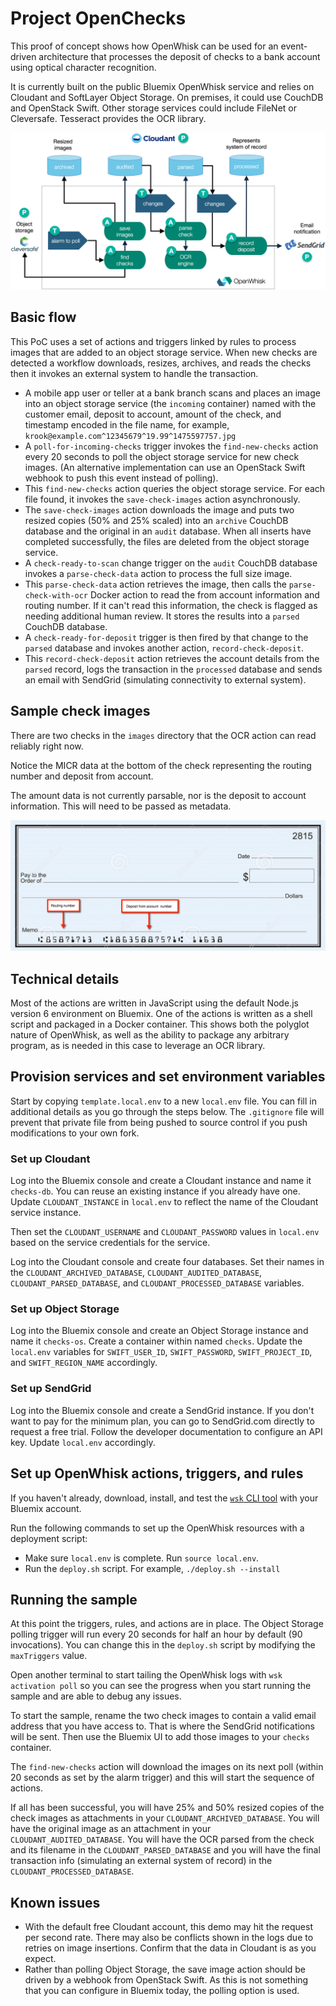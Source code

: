 # Project OpenChecks

This proof of concept shows how OpenWhisk can be used for an event-driven architecture that processes the deposit of checks to a bank account using optical character recognition.

It is currently built on the public Bluemix OpenWhisk service and relies on Cloudant and SoftLayer Object Storage. On premises, it could use CouchDB and OpenStack Swift. Other storage services could include FileNet or Cleversafe. Tesseract provides the OCR library.

![Check 12](images/overview.png "Overview of the flow.")

## Basic flow

This PoC uses a set of actions and triggers linked by rules to process images that are added to an object storage service. When new checks are detected a workflow downloads, resizes, archives, and reads the checks then it invokes an external system to handle the transaction.

- A mobile app user or teller at a bank branch scans and places an image into an object storage service (the `incoming` container) named with the customer email, deposit to account, amount of the check, and timestamp encoded in the file name, for example, `krook@example.com^12345679^19.99^1475597757.jpg`
- A `poll-for-incoming-checks` trigger invokes the `find-new-checks` action every 20 seconds to poll the object storage service for new check images. (An alternative implementation can use an OpenStack Swift webhook to push this event instead of polling).
- This `find-new-checks` action queries the object storage service. For each file found, it invokes the `save-check-images` action asynchronously.
- The `save-check-images` action downloads the image and puts two resized copies (50% and 25% scaled) into an `archive` CouchDB database and the original in an `audit` database. When all inserts have completed successfully, the files are deleted from the object storage service.
- A `check-ready-to-scan` change trigger on the `audit` CouchDB database invokes a `parse-check-data` action to process the full size image.
- This `parse-check-data` action retrieves the image, then calls the `parse-check-with-ocr` Docker action to read the from account information and routing number. If it can't read this information, the check is flagged as needing additional human review. It stores the results into a `parsed` CouchDB database.
- A `check-ready-for-deposit` trigger is then fired by that change to the `parsed` database and invokes another action, `record-check-deposit`.
- This `record-check-deposit` action retrieves the account details from the `parsed` record, logs the transaction in the `processed` database and sends an email with SendGrid (simulating connectivity to external system).

## Sample check images

There are two checks in the `images` directory that the OCR action can read reliably right now.

Notice the MICR data at the bottom of the check representing the routing number and deposit from account.

The amount data is not currently parsable, nor is the deposit to account information. This will need to be passed as metadata.

![Check sample](images/check-sample.png "Check with routing number and account numbers.")

## Technical details

Most of the actions are written in JavaScript using the default Node.js version 6 environment on Bluemix. One of the actions is written as a shell script and packaged in a Docker container. This shows both the polyglot nature of OpenWhisk, as well as the ability to package any arbitrary program, as is needed in this case to leverage an OCR library.

## Provision services and set environment variables

Start by copying `template.local.env` to a new `local.env` file. You can fill in additional details as you go through the steps below. The `.gitignore` file will prevent that private file from being pushed to source control if you push modifications to your own fork.

### Set up Cloudant

Log into the Bluemix console and create a Cloudant instance and name it `checks-db`. You can reuse an existing instance if you already have one. Update `CLOUDANT_INSTANCE` in `local.env` to reflect the name of the Cloudant service instance.

Then set the `CLOUDANT_USERNAME` and `CLOUDANT_PASSWORD` values in `local.env` based on the service credentials for the service.

Log into the Cloudant console and create four databases. Set their names in the `CLOUDANT_ARCHIVED_DATABASE`, `CLOUDANT_AUDITED_DATABASE`, `CLOUDANT_PARSED_DATABASE`, and `CLOUDANT_PROCESSED_DATABASE` variables.

### Set up Object Storage

Log into the Bluemix console and create an Object Storage instance and name it `checks-os`. Create a container within named `checks`. Update the `local.env` variables for `SWIFT_USER_ID`, `SWIFT_PASSWORD`, `SWIFT_PROJECT_ID`, and `SWIFT_REGION_NAME` accordingly.

### Set up SendGrid

Log into the Bluemix console and create a SendGrid instance. If you don't want to pay for the minimum plan, you can go to SendGrid.com directly to request a free trial. Follow the developer documentation to configure an API key. Update `local.env` accordingly.

## Set up OpenWhisk actions, triggers, and rules

If you haven't already, download, install, and test the [`wsk` CLI tool](https://new-console.ng.bluemix.net/openwhisk/cli) with your Bluemix account.

Run the following commands to set up the OpenWhisk resources with a deployment script:

- Make sure `local.env` is complete. Run `source local.env`.
- Run the `deploy.sh` script. For example, `./deploy.sh --install`

## Running the sample

At this point the triggers, rules, and actions are in place. The Object Storage polling trigger will run every 20 seconds for half an hour by default (90 invocations). You can change this in the `deploy.sh` script by modifying the `maxTriggers` value.

Open another terminal to start tailing the OpenWhisk logs with `wsk activation poll` so you can see the progress when you start running the sample and are able to debug any issues.

To start the sample, rename the two check images to contain a valid email address that you have access to. That is where the SendGrid notifications will be sent. Then use the Bluemix UI to add those images to your `checks` container.

The `find-new-checks` action will download the images on its next poll (within 20 seconds as set by the alarm trigger) and this will start the sequence of actions.

If all has been successful, you will have 25% and 50% resized copies of the check images as attachments in your `CLOUDANT_ARCHIVED_DATABASE`. You will have the original image as an attachment in your `CLOUDANT_AUDITED_DATABASE`. You will have the OCR parsed from the check and its filename in the `CLOUDANT_PARSED_DATABASE` and you will have the final transaction info (simulating an external system of record) in the `CLOUDANT_PROCESSED_DATABASE`.

## Known issues

- With the default free Cloudant account, this demo may hit the request per second rate. There may also be conflicts shown in the logs due to retries on image insertions. Confirm that the data in Cloudant is as you expect.
- Rather than polling Object Storage, the save image action should be driven by a webhook from OpenStack Swift. As this is not something that you can configure in Bluemix today, the polling option is used.
